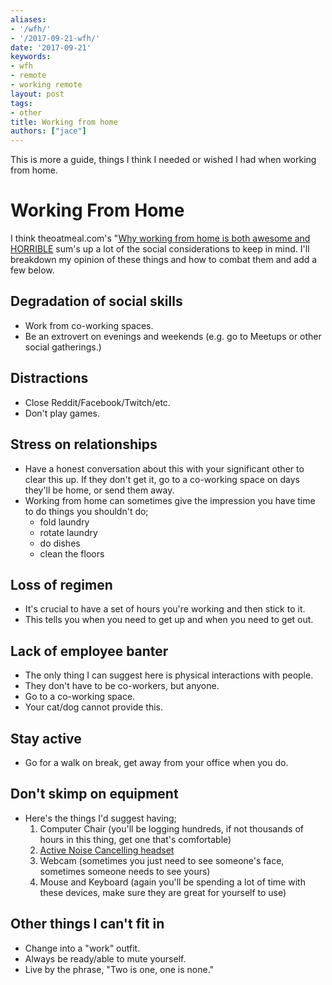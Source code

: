 ```yaml
---
aliases:
- '/wfh/'
- '/2017-09-21-wfh/'
date: '2017-09-21'
keywords:
- wfh
- remote
- working remote
layout: post
tags:
- other
title: Working from home
authors: ["jace"]
---
```


This is more a guide, things I think I needed or wished I had when
working from home.

# Working From Home

I think theoatmeal.com's \"[Why working from home is both awesome and
HORRIBLE](http://theoatmeal.com/comics/working_home) sum's up a lot of
the social considerations to keep in mind. I'll breakdown my opinion of
these things and how to combat them and add a few below.

## Degradation of social skills

-   Work from co-working spaces.
-   Be an extrovert on evenings and weekends (e.g. go to Meetups or
    other social gatherings.)

## Distractions

-   Close Reddit/Facebook/Twitch/etc.
-   Don't play games.

## Stress on relationships

-   Have a honest conversation about this with your significant other to
    clear this up. If they don't get it, go to a co-working space on
    days they'll be home, or send them away.
-   Working from home can sometimes give the impression you have time to
    do things you shouldn't do;
    -   fold laundry
    -   rotate laundry
    -   do dishes
    -   clean the floors

## Loss of regimen

-   It's crucial to have a set of hours you're working and then stick to
    it.
-   This tells you when you need to get up and when you need to get out.

## Lack of employee banter

-   The only thing I can suggest here is physical interactions with
    people.
-   They don't have to be co-workers, but anyone.
-   Go to a co-working space.
-   Your cat/dog cannot provide this.

## Stay active

-   Go for a walk on break, get away from your office when you do.

## Don't skimp on equipment

-   Here's the things I'd suggest having;
    1.  Computer Chair (you'll be logging hundreds, if not thousands of
        hours in this thing, get one that's comfortable)
    2.  [Active Noise Cancelling
        headset](https://www.amazon.com/Plantronics-Voyager-Focus-B825-Headset/dp/B013F4LJTI)
    3.  Webcam (sometimes you just need to see someone's face, sometimes
        someone needs to see yours)
    4.  Mouse and Keyboard (again you'll be spending a lot of time with
        these devices, make sure they are great for yourself to use)

## Other things I can't fit in

-   Change into a "work" outfit.
-   Always be ready/able to mute yourself.
-   Live by the phrase, "Two is one, one is none."
